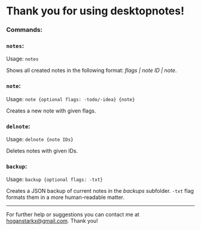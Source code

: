 # Thank you for using desktopnotes!

### Commands:

### `notes`:

Usage: `notes`

Shows all created notes in the following format: *flags | note ID | note*.

### `note`:

Usage: `note {optional flags: -todo/-idea} {note}`

Creates a new note with given flags.

### `delnote`:

Usage: `delnote {note IDs}`

Deletes notes with given IDs.

### `backup`:

Usage: `backup {optional flags: -txt}`

Creates a JSON backup of current notes in the *backups* subfolder.
`-txt` flag formats them in a more human-readable matter.

---
For further help or suggestions you can contact me at hoganstarkx@gmail.com. Thank you!